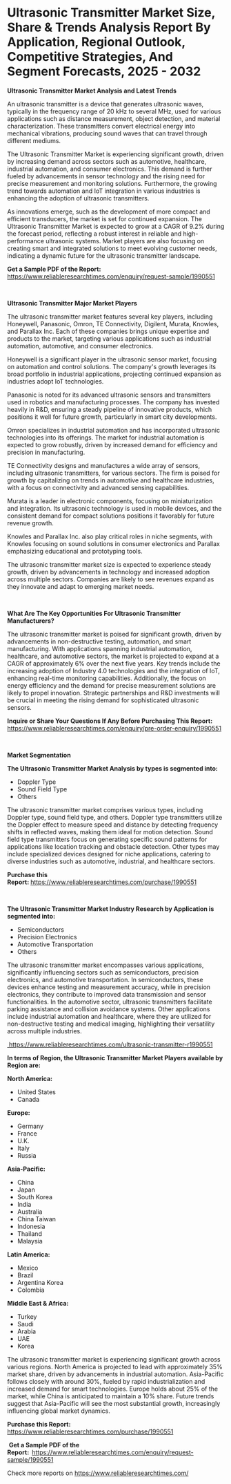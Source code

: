 <p><h1>Ultrasonic Transmitter Market Size, Share & Trends Analysis Report By Application, Regional Outlook, Competitive Strategies, And Segment Forecasts, 2025 - 2032</h1></p><p><strong>Ultrasonic Transmitter Market Analysis and Latest Trends</strong></p>
<p><p>An ultrasonic transmitter is a device that generates ultrasonic waves, typically in the frequency range of 20 kHz to several MHz, used for various applications such as distance measurement, object detection, and material characterization. These transmitters convert electrical energy into mechanical vibrations, producing sound waves that can travel through different mediums.</p><p>The Ultrasonic Transmitter Market is experiencing significant growth, driven by increasing demand across sectors such as automotive, healthcare, industrial automation, and consumer electronics. This demand is further fueled by advancements in sensor technology and the rising need for precise measurement and monitoring solutions. Furthermore, the growing trend towards automation and IoT integration in various industries is enhancing the adoption of ultrasonic transmitters.</p><p>As innovations emerge, such as the development of more compact and efficient transducers, the market is set for continued expansion. The Ultrasonic Transmitter Market is expected to grow at a CAGR of 9.2% during the forecast period, reflecting a robust interest in reliable and high-performance ultrasonic systems. Market players are also focusing on creating smart and integrated solutions to meet evolving customer needs, indicating a dynamic future for the ultrasonic transmitter landscape.</p></p>
<p><strong>Get a Sample PDF of the Report:&nbsp;</strong> <a href="https://www.reliableresearchtimes.com/enquiry/request-sample/1990551?utm_campaign=3252&utm_medium=2&utm_source=Github&utm_content=ia&utm_term=10042025&utm_id=ultrasonic-transmitter">https://www.reliableresearchtimes.com/enquiry/request-sample/1990551</a></p>
<p>&nbsp;</p>
<p><strong>Ultrasonic Transmitter Major Market Players</strong></p>
<p><p>The ultrasonic transmitter market features several key players, including Honeywell, Panasonic, Omron, TE Connectivity, Digilent, Murata, Knowles, and Parallax Inc. Each of these companies brings unique expertise and products to the market, targeting various applications such as industrial automation, automotive, and consumer electronics.</p><p>Honeywell is a significant player in the ultrasonic sensor market, focusing on automation and control solutions. The company's growth leverages its broad portfolio in industrial applications, projecting continued expansion as industries adopt IoT technologies.</p><p>Panasonic is noted for its advanced ultrasonic sensors and transmitters used in robotics and manufacturing processes. The company has invested heavily in R&D, ensuring a steady pipeline of innovative products, which positions it well for future growth, particularly in smart city developments.</p><p>Omron specializes in industrial automation and has incorporated ultrasonic technologies into its offerings. The market for industrial automation is expected to grow robustly, driven by increased demand for efficiency and precision in manufacturing.</p><p>TE Connectivity designs and manufactures a wide array of sensors, including ultrasonic transmitters, for various sectors. The firm is poised for growth by capitalizing on trends in automotive and healthcare industries, with a focus on connectivity and advanced sensing capabilities.</p><p>Murata is a leader in electronic components, focusing on miniaturization and integration. Its ultrasonic technology is used in mobile devices, and the consistent demand for compact solutions positions it favorably for future revenue growth.</p><p>Knowles and Parallax Inc. also play critical roles in niche segments, with Knowles focusing on sound solutions in consumer electronics and Parallax emphasizing educational and prototyping tools.</p><p>The ultrasonic transmitter market size is expected to experience steady growth, driven by advancements in technology and increased adoption across multiple sectors. Companies are likely to see revenues expand as they innovate and adapt to emerging market needs.</p></p>
<p>&nbsp;</p>
<p><strong>What Are The Key Opportunities For Ultrasonic Transmitter Manufacturers?</strong></p>
<p><p>The ultrasonic transmitter market is poised for significant growth, driven by advancements in non-destructive testing, automation, and smart manufacturing. With applications spanning industrial automation, healthcare, and automotive sectors, the market is projected to expand at a CAGR of approximately 6% over the next five years. Key trends include the increasing adoption of Industry 4.0 technologies and the integration of IoT, enhancing real-time monitoring capabilities. Additionally, the focus on energy efficiency and the demand for precise measurement solutions are likely to propel innovation. Strategic partnerships and R&D investments will be crucial in meeting the rising demand for sophisticated ultrasonic sensors.</p></p>
<p><strong>Inquire or Share Your Questions If Any Before Purchasing This Report:</strong> <a href="https://www.reliableresearchtimes.com/enquiry/pre-order-enquiry/1990551?utm_campaign=3252&utm_medium=2&utm_source=Github&utm_content=ia&utm_term=10042025&utm_id=ultrasonic-transmitter">https://www.reliableresearchtimes.com/enquiry/pre-order-enquiry/1990551</a></p>
<p>&nbsp;</p>
<p><strong>Market Segmentation</strong></p>
<p><strong>The Ultrasonic Transmitter Market Analysis by types is segmented into:</strong></p>
<p><ul><li>Doppler Type</li><li>Sound Field Type</li><li>Others</li></ul></p>
<p><p>The ultrasonic transmitter market comprises various types, including Doppler type, sound field type, and others. Doppler type transmitters utilize the Doppler effect to measure speed and distance by detecting frequency shifts in reflected waves, making them ideal for motion detection. Sound field type transmitters focus on generating specific sound patterns for applications like location tracking and obstacle detection. Other types may include specialized devices designed for niche applications, catering to diverse industries such as automotive, industrial, and healthcare sectors.</p></p>
<p><strong>Purchase this Report:&nbsp;</strong><a href="https://www.reliableresearchtimes.com/purchase/1990551?utm_campaign=3252&utm_medium=2&utm_source=Github&utm_content=ia&utm_term=10042025&utm_id=ultrasonic-transmitter">https://www.reliableresearchtimes.com/purchase/1990551</a></p>
<p>&nbsp;</p>
<p><strong>The Ultrasonic Transmitter Market Industry Research by Application is segmented into:</strong></p>
<p><ul><li>Semiconductors</li><li>Precision Electronics</li><li>Automotive Transportation</li><li>Others</li></ul></p>
<p><p>The ultrasonic transmitter market encompasses various applications, significantly influencing sectors such as semiconductors, precision electronics, and automotive transportation. In semiconductors, these devices enhance testing and measurement accuracy, while in precision electronics, they contribute to improved data transmission and sensor functionalities. In the automotive sector, ultrasonic transmitters facilitate parking assistance and collision avoidance systems. Other applications include industrial automation and healthcare, where they are utilized for non-destructive testing and medical imaging, highlighting their versatility across multiple industries.</p></p>
<p><a href="https://www.reliableresearchtimes.com/ultrasonic-transmitter-r1990551?utm_campaign=3252&utm_medium=2&utm_source=Github&utm_content=ia&utm_term=10042025&utm_id=ultrasonic-transmitter">&nbsp;https://www.reliableresearchtimes.com/ultrasonic-transmitter-r1990551</a></p>
<p><strong>In terms of Region, the Ultrasonic Transmitter Market Players available by Region are:</strong></p>
<p>
    <p> <strong> North America: </strong>
        <ul>
            <li>United States</li>
            <li>Canada</li>
        </ul>
        </p> 
    <p> <strong> Europe: </strong>
        <ul>
            <li>Germany</li>
            <li>France</li>
            <li>U.K.</li>
            <li>Italy</li>
            <li>Russia</li>
        </ul>
        </p> 
    <p> <strong> Asia-Pacific: </strong>
        <ul>
            <li>China</li>
            <li>Japan</li>
            <li>South Korea</li>
            <li>India</li>
            <li>Australia</li>
            <li>China Taiwan</li>
            <li>Indonesia</li>
            <li>Thailand</li>
            <li>Malaysia</li>
        </ul>
        </p> 
    <p> <strong> Latin America: </strong>
        <ul>
            <li>Mexico</li>
            <li>Brazil</li>
            <li>Argentina Korea</li>
            <li>Colombia</li>
        </ul>
        </p> 
    <p> <strong> Middle East & Africa: </strong>
        <ul>
            <li>Turkey</li>
            <li>Saudi</li>
            <li>Arabia</li>
            <li>UAE</li>
            <li>Korea</li>
        </ul>
    </p>
    </p>
<p><p>The ultrasonic transmitter market is experiencing significant growth across various regions. North America is projected to lead with approximately 35% market share, driven by advancements in industrial automation. Asia-Pacific follows closely with around 30%, fueled by rapid industrialization and increased demand for smart technologies. Europe holds about 25% of the market, while China is anticipated to maintain a 10% share. Future trends suggest that Asia-Pacific will see the most substantial growth, increasingly influencing global market dynamics.</p></p>
<p><strong>Purchase this Report: </strong><a href="https://www.reliableresearchtimes.com/purchase/1990551?utm_campaign=3252&utm_medium=2&utm_source=Github&utm_content=ia&utm_term=10042025&utm_id=ultrasonic-transmitter">https://www.reliableresearchtimes.com/purchase/1990551</a></p>
<p>&nbsp;<strong>Get a Sample PDF of the Report:&nbsp;&nbsp;</strong><a href="https://www.reliableresearchtimes.com/enquiry/request-sample/1990551?utm_campaign=3252&utm_medium=2&utm_source=Github&utm_content=ia&utm_term=10042025&utm_id=ultrasonic-transmitter">https://www.reliableresearchtimes.com/enquiry/request-sample/1990551</a></p>
<p><strong></strong></p>
<p>Check more reports on <a href="https://www.reliableresearchtimes.com/?utm_campaign=3252&utm_medium=2&utm_source=Github&utm_content=ia&utm_term=10042025&utm_id=ultrasonic-transmitter">https://www.reliableresearchtimes.com/</a></p>